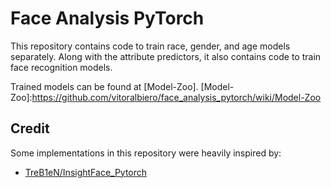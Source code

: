 # Face Analysis PyTorch

This repository contains code to train race, gender, and age models separately.
Along with the attribute predictors, it also contains code to train face recognition models.

Trained models can be found at [Model-Zoo].
[Model-Zoo]:https://github.com/vitoralbiero/face_analysis_pytorch/wiki/Model-Zoo

## Credit
Some implementations in this repository were heavily inspired by:
* [TreB1eN/InsightFace_Pytorch](https://github.com/TreB1eN/InsightFace_Pytorch)
